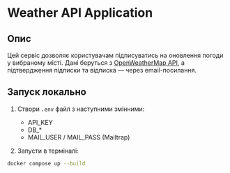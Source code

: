 # Weather API Application

## Опис

Цей сервіс дозволяє користувачам підписуватись на оновлення погоди у вибраному місті. Дані беруться з [OpenWeatherMap API](https://openweathermap.org/api), а підтвердження підписки та відписка — через email-посилання.

## Запуск локально

1. Створи `.env` файл з наступними змінними:
   - API_KEY
   - DB_*
   - MAIL_USER / MAIL_PASS (Mailtrap)

2. Запусти в терміналі:
```bash
docker compose up --build
```
